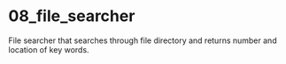 # 08_file_searcher
File searcher that searches through file directory and returns number and location of key words.
